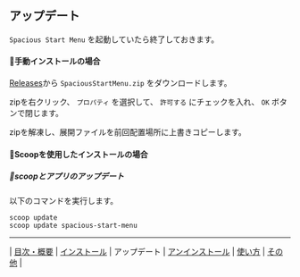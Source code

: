 ## アップデート

`Spacious Start Menu` を起動していたら終了しておきます。

#### 💠手動インストールの場合

[Releases](https://github.com/3xKEsGJQsmEQLAfuMv9QikF8i9y7Bf1D6NjguXg/spacious-start-menu/releases)から `SpaciousStartMenu.zip` をダウンロードします。

zipを右クリック、 `プロパティ` を選択して、 `許可する` にチェックを入れ、 `OK` ボタンで閉じます。

zipを解凍し、展開ファイルを前回配置場所に上書きコピーします。

#### 💠Scoopを使用したインストールの場合

##### 🔹scoopとアプリのアップデート

以下のコマンドを実行します。

```
scoop update
scoop update spacious-start-menu
```

---

| [目次・概要](index-ja.md) | [インストール](install-ja.md) | アップデート | [アンインストール](uninstall-ja.md) | [使い方](usage-ja.md) | [その他](other-ja.md) |

